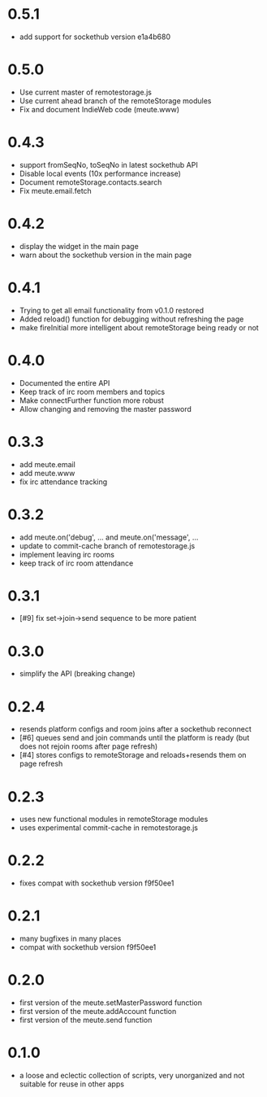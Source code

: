 # 0.5.1

* add support for sockethub version e1a4b680

# 0.5.0

* Use current master of remotestorage.js
* Use current ahead branch of the remoteStorage modules
* Fix and document IndieWeb code (meute.www)

# 0.4.3

* support fromSeqNo, toSeqNo in latest sockethub API
* Disable local events (10x performance increase)
* Document remoteStorage.contacts.search
* Fix meute.email.fetch

# 0.4.2

* display the widget in the main page
* warn about the sockethub version in the main page

# 0.4.1

* Trying to get all email functionality from v0.1.0 restored
* Added reload() function for debugging without refreshing the page
* make fireInitial more intelligent about remoteStorage being ready or not

# 0.4.0

* Documented the entire API
* Keep track of irc room members and topics
* Make connectFurther function more robust
* Allow changing and removing the master password

# 0.3.3

* add meute.email
* add meute.www
* fix irc attendance tracking

# 0.3.2

* add meute.on('debug', ... and meute.on('message', ...
* update to commit-cache branch of remotestorage.js
* implement leaving irc rooms
* keep track of irc room attendance

# 0.3.1

* [#9] fix set->join->send sequence to be more patient

# 0.3.0

* simplify the API (breaking change)

# 0.2.4

* resends platform configs and room joins after a sockethub reconnect
* [#6] queues send and join commands until the platform is ready (but does not rejoin rooms after page refresh)
* [#4] stores configs to remoteStorage and reloads+resends them on page refresh

# 0.2.3

* uses new functional modules in remoteStorage modules
* uses experimental commit-cache in remotestorage.js

# 0.2.2

* fixes compat with sockethub version f9f50ee1

# 0.2.1

* many bugfixes in many places
* compat with sockethub version f9f50ee1

# 0.2.0

* first version of the meute.setMasterPassword function
* first version of the meute.addAccount function
* first version of the meute.send function

# 0.1.0

* a loose and eclectic collection of scripts, very unorganized and not suitable for reuse in other apps
